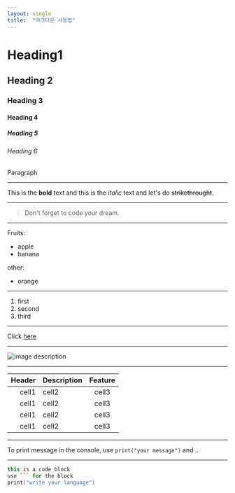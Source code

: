 ```yaml
---
layout: single
title:  "마크다운 사용법"
---
```


<!--Heading-->
# Heading1

## Heading 2

### Heading 3

#### Heading 4

##### Heading 5

###### Heading 6

Paragraph
<!--Line-->

---

<!--Text attributes-->
This is the **bold** text and this is the *italic* text and let's do ~~strikethrought~~.

---

<!--Quote-->
> Don't forget to code your dream.

---

<!--Bullet list-->
Fruits:
* apple
* banana

other:
- orange

---

<!--Numberd list-->
1. first
2. second
3. third

---

<!--Link-->
Click [here](https://hyuny223.github.io)

---

<!--Image-->
![image description](../docs/assets/images/mm-responsive-feature.png)

---

<!--Table-->
|Header|Description|Feature|
|--:|:--|:--:|
|cell1|cell2|cell3|
|cell1|cell2|cell3|
|cell1|cell2|cell3|
|cell1|cell2|cell3|

---

<!--Code-->
To print message in the console, use `print("your message")` and ..

---

```c++
this is a code block
use ``` for the block
print("write your language")
```